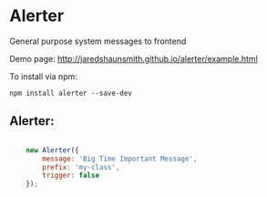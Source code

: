 Alerter
========

General purpose system messages to frontend

Demo page: http://jaredshaunsmith.github.io/alerter/example.html

To install via npm:
```
npm install alerter --save-dev
```

Alerter:
---------
```javascript

	new Alerter({
    	message: 'Big Time Important Message', 
        prefix: 'my-class',
        trigger: false
    });

```